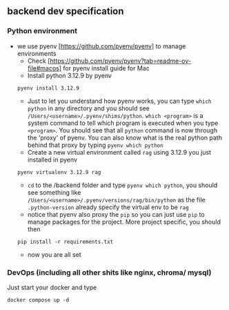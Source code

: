 ## backend dev specification

### Python environment

- we use pyenv [https://github.com/pyenv/pyenv] to manage environments
    - Check [https://github.com/pyenv/pyenv?tab=readme-ov-file#macos] for pyenv install guide for Mac
    - Install python 3.12.9 by pyenv
    ```
    pyenv install 3.12.9
    ```
    - Just to let you understand how pyenv works, you can type `which python` in any directory and you should see `/Users/<username>/.pyenv/shims/python`.
     `which <program>` is a system command to tell which program is executed when you type `<program>`. You should see that all `python` command is now through the 'proxy' of pyenv. You can also know what is the real python path behind that proxy by typing `pyenv which python`
    -  Create a new virtual environment called `rag` using 3.12.9 you just installed in pyenv
    ```
    pyenv virtualenv 3.12.9 rag
    ```
    - `cd` to the /backend folder and type `pyenv which python`, you should see something like `/Users/<username>/.pyenv/versions/rag/bin/python` as the file `.python-version` already specify the virtual env to be `rag`
    - notice that pyenv also proxy the `pip` so you can just use `pip` to manage packages for the project. More project specific, you should then 
    ```
    pip install -r requirements.txt
    ```
    - now you are all set

### DevOps (including all other shits like nginx, chroma/ mysql)

Just start your docker and type

```
docker compose up -d
```

    


    
